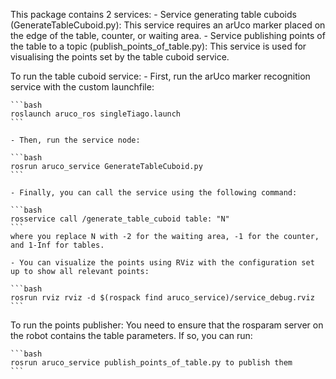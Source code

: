 This package contains 2 services:
	- Service generating table cuboids (GenerateTableCuboid.py): This service requires an arUco marker placed on the edge of the table, counter, or waiting area.
	- Service publishing points of the table to a topic (publish_points_of_table.py): This service is used for visualising the points set by the table cuboid service.
	
To run the table cuboid service:
	- First, run the arUco marker recognition service with the custom launchfile:
	
	```bash
	roslaunch aruco_ros singleTiago.launch
	```
	
	- Then, run the service node:

	```bash
	rosrun aruco_service GenerateTableCuboid.py
	```

	- Finally, you can call the service using the following command: 

	```bash
	rosservice call /generate_table_cuboid table: "N"
	``` 
	where you replace N with -2 for the waiting area, -1 for the counter, and 1-Inf for tables.

	- You can visualize the points using RViz with the configuration set up to show all relevant points:

	```bash
	rosrun rviz rviz -d $(rospack find aruco_service)/service_debug.rviz
	```
	
To run the points publisher:
	You need to ensure that the rosparam server on the robot contains the table parameters. If so, you can run:

	```bash
	rosrun aruco_service publish_points_of_table.py to publish them
	```


